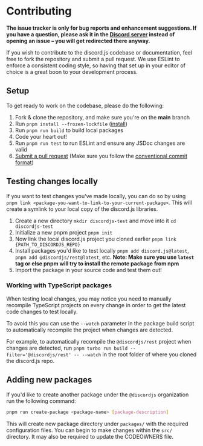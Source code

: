 # Contributing

**The issue tracker is only for bug reports and enhancement suggestions. If you have a question, please ask it in the [Discord server](https://discord.gg/djs) instead of opening an issue – you will get redirected there anyway.**

If you wish to contribute to the discord.js codebase or documentation, feel free to fork the repository and submit a
pull request. We use ESLint to enforce a consistent coding style, so having that set up in your editor of choice
is a great boon to your development process.

## Setup

To get ready to work on the codebase, please do the following:

1. Fork & clone the repository, and make sure you're on the **main** branch
2. Run `pnpm install --frozen-lockfile` ([install](https://pnpm.io/installation))
3. Run `pnpm run build` to build local packages
4. Code your heart out!
5. Run `pnpm run test` to run ESLint and ensure any JSDoc changes are valid
6. [Submit a pull request](https://github.com/discordjs/discord.js/compare) (Make sure you follow the [conventional commit format](https://github.com/discordjs/discord.js/blob/main/.github/COMMIT_CONVENTION.md))

## Testing changes locally

If you want to test changes you've made locally, you can do so by using `pnpm link <package-you-want-to-link-to-your-current-package>`. This will create a symlink to your local copy of the discord.js libraries.

1. Create a new directory `mkdir discordjs-test` and move into it `cd discordjs-test`
2. Initialize a new pnpm project `pnpm init`
3. Now link the local discord.js project you cloned earlier `pnpm link {PATH_TO_DISCORDJS_REPO}`
4. Install packages you'd like to test locally `pnpm add discord.js@latest`, `pnpm add @discordjs/rest@latest`, etc. **Note: Make sure you use `latest` tag or else pnpm will try to install the remote package from npm**
5. Import the package in your source code and test them out!

### Working with TypeScript packages

When testing local changes, you may notice you need to manually recompile TypeScript projects on every change in order to get the latest code changes to test locally.

To avoid this you can use the `--watch` parameter in the package build script to automatically recompile the project when changes are detected.

For example, to automatically recompile the `@discordjs/rest` project when changes are detected, run `pnpm turbo run build --filter='@discordjs/rest' -- --watch` in the root folder of where you cloned the discord.js repo.

## Adding new packages

If you'd like to create another package under the `@discordjs` organization run the following command:

```sh
pnpm run create-package <package-name> [package-description]
```

This will create new package directory under `packages/` with the required configuration files. You can
begin to make changes within the `src/` directory. It may also be required to update the CODEOWNERS file.
